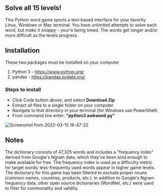 ## Solve all 15 levels!
This Python word game sports a text-based interface for your favority Linux, Windows or Mac terminal. You have unlimited attempts to solve each word, but *make it snappy* - your'e being timed.  The words get longer and/or more difficult as the levels progress.

## Installation
These two packages must be installed on your computer
1. Python 3 - https://www.python.org/
2. pandas - https://pandas.pydata.org/

### Steps to install
- Click Code button above, and select **Download Zip**
- Extract all files to a single folder on your computer
- Navigate to that directory in your terminal (for Windows use PowerShell)
- From command line enter:  **"python3 awkword.py"**

![Screenshot from 2022-03-15 16-47-22](https://user-images.githubusercontent.com/101674931/158484934-eb48f7c7-fb89-4212-ab2a-726753c9a542.png)

## Notes

The dictionary consists of 47,325 words and includes a "frequency index" derived from Google's Ngram data, which they've been kind enough to make available for free.  The frequency index is used as a difficulty metric for target words; less-frequently used words appear in higher game levels.  The dictionary for this game has been filtered to exclude proper nouns (common names, countries, products, etc.).  In addition to Google's Ngram frequency data, other open source dictionaries (WordNet, etc.) were used to filter for commonality and validity.
